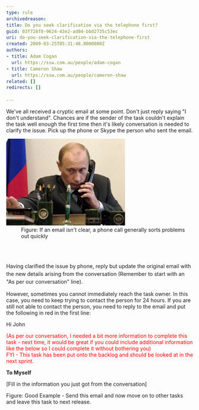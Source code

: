 ```yaml
---
type: rule
archivedreason: 
title: Do you seek clarification via the telephone first?
guid: 03f728f0-9624-43e2-ad04-bbd2735c53ec
uri: do-you-seek-clarification-via-the-telephone-first
created: 2009-03-25T05:31:48.0000000Z
authors:
- title: Adam Cogan
  url: https://ssw.com.au/people/adam-cogan
- title: Cameron Shaw
  url: https://ssw.com.au/people/cameron-shaw
related: []
redirects: []

---
```



We've all received a cryptic email at some point. Don't just reply saying "I don't understand". Chances are if the sender of the task couldn't explain the task well enough the first time then it's likely conversation is needed to clarify the issue. Pick up the phone or Skype the person who sent the email. 
<dl class="image"><dt><img src="putin-phone.jpg" alt="putin-phone.jpg" />​
</dt><dd>Figure: If an email isn't clear, a phone call generally sorts problems out quickly</dd></dl>
<br><excerpt class='endintro'></excerpt><br>
<p>Having clarified the issue by phone, r<span style="line-height:21px;background-color:initial;">eply but u</span><span style="line-height:21px;background-color:initial;">pdate the original </span><span style="line-height:21px;background-color:initial;">email with the new details arising from the conversation</span><span style="line-height:21px;background-color:initial;"> (Remember to start with an "As per our conversation" line).</span></p>However, sometimes you cannot immediately reach the task owner. In this case, you need to keep trying to contact the person for 24 hours. If you are still not able to contact the person, you need to reply to the email and put the following in red in the first line: <br><div class="ms-rteCustom-GreyBox"><p>Hi John<br></p>
<p style="color:red;">(As per our conversation, I needed a bit more information to complete this task - next time, it would be great if you could include additional information like the below so I could complete it without bothering you)<br>FYI - This task has been put onto the backlog and should be looked at in the next sprint.<br></p>
<p><strong>To Myself</strong></p>
<p>[Fill in the information you just got from the conversation]</p></div>
<span class="ms-rteCustom-FigureGood">Figure: Good Example - Send this email and now move on to other tasks and leave this task to next release. </span>


